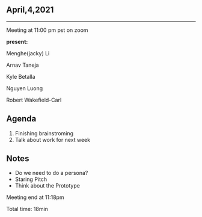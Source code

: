 ## April,4,2021
---
Meeting at 11:00 pm pst on zoom

**present:**

Menghe(jacky) Li

Arnav Taneja

Kyle Betalla

Nguyen Luong

Robert Wakefield-Carl




## Agenda
1. Finishing brainstroming
2. Talk about work for next week

## Notes
- Do we need to do a persona?
- Staring Pitch
- Think about the Prototype

Meeting end at 11:18pm

Total time: 18min

